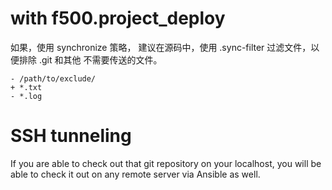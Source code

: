 
# with f500.project_deploy

如果，使用 synchronize 策略， 建议在源码中，使用 .sync-filter 过滤文件，以便排除 .git 和其他 不需要传送的文件。

```.rsync-filter
- /path/to/exclude/
+ *.txt
- *.log
```



# SSH tunneling

If you are able to check out that git repository on your localhost, you will be able to check it out on any remote server via Ansible as well.


